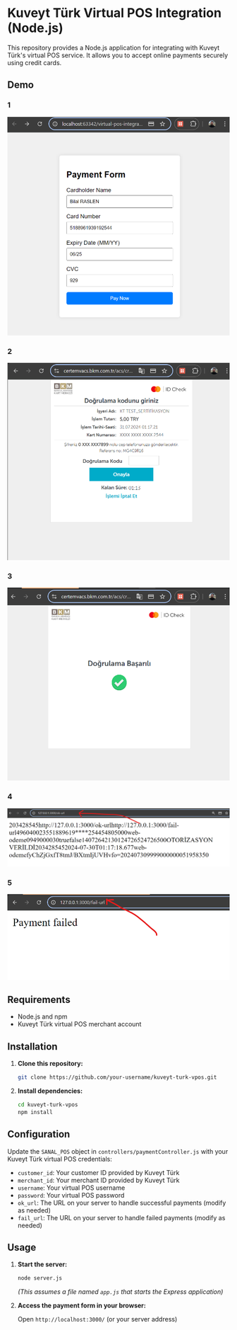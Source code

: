 # Kuveyt Türk Virtual POS Integration (Node.js)

This repository provides a Node.js application for integrating with Kuveyt Türk's virtual POS service. It allows you to accept online payments securely using credit cards.
## Demo
### 1
![img.png](img.png)
### 2
![img_1.png](img_1.png)
### 3
![img_2.png](img_2.png)
### 4
![img_3.png](img_3.png)
### 5
![img_4.png](img_4.png)

## Requirements

- Node.js and npm
- Kuveyt Türk virtual POS merchant account

## Installation

1. **Clone this repository:**

    ```bash
    git clone https://github.com/your-username/kuveyt-turk-vpos.git
    ```

2. **Install dependencies:**

    ```bash
    cd kuveyt-turk-vpos
    npm install
    ```

## Configuration

Update the `SANAL_POS` object in `controllers/paymentController.js` with your Kuveyt Türk virtual POS credentials:

- `customer_id`: Your customer ID provided by Kuveyt Türk
- `merchant_id`: Your merchant ID provided by Kuveyt Türk
- `username`: Your virtual POS username
- `password`: Your virtual POS password
- `ok_url`: The URL on your server to handle successful payments (modify as needed)
- `fail_url`: The URL on your server to handle failed payments (modify as needed)

## Usage

1. **Start the server:**

    ```bash
    node server.js
    ```

   *(This assumes a file named `app.js` that starts the Express application)*

2. **Access the payment form in your browser:**

   Open `http://localhost:3000/` (or your server address)
